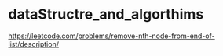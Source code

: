 # dataStructre_and_algorthims
https://leetcode.com/problems/remove-nth-node-from-end-of-list/description/